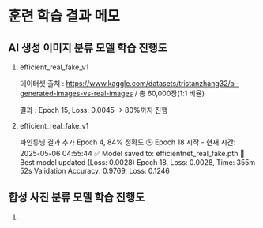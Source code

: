 # 훈련 학습 결과 메모

## AI 생성 이미지 분류 모델 학습 진행도
1. efficient_real_fake_v1

    데이터셋 출처 : https://www.kaggle.com/datasets/tristanzhang32/ai-generated-images-vs-real-images / 총 60,000장(1:1 비율)
    
    결과 : Epoch 15, Loss: 0.0045 -> 80%까지 진행 

2. efficient_real_fake_v1

    파인튜닝 결과 추가 Epoch 4, 84% 정확도 
    🕒 Epoch 18 시작 - 현재 시간: 2025-05-06 04:55:44
    ✅ Model saved to: efficientnet_real_fake.pth
    🧠 Best model updated (Loss: 0.0028)
    Epoch 18, Loss: 0.0028, Time: 355m 52s
    Validation Accuracy: 0.9769, Loss: 0.1246

## 합성 사진 분류 모델 학습 진행도
1. 